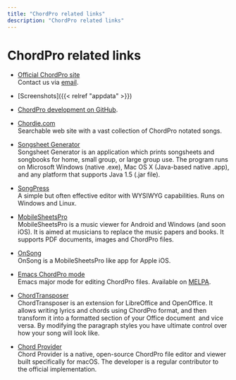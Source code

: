 ```yaml
---
title: "ChordPro related links"
description: "ChordPro related links"
---
```


# ChordPro related links

* [Official ChordPro site](https://www.chordpro.org)  
  Contact us via [email](mailto:info@chordpro.org).

* [Screenshots]({{< relref "appdata" >}})

* [ChordPro development on GitHub](https://github.com/chordpro/chordpro).

* [Chordie.com](https://www.chordie.com)  
  Searchable web site with a vast collection of ChordPro notated
  songs.

* [Songsheet Generator](http://tenbyten.com/software/songsgen/index.php)  
  Songsheet Generator is an application which prints songsheets
  and songbooks for home, small group, or large group 
  use. The program runs on Microsoft Windows (native .exe),
  Mac OS X (Java-based native .app), and any platform that
  supports Java 1.5 (.jar file).

* [SongPress](https://www.skeed.it/songpress)  
  A simple but often effective editor with WYSIWYG capabilities. Runs
  on Windows and Linux.

* [MobileSheetsPro](http://www.zubersoft.com/mobilesheets/)  
  MobileSheetsPro is a music viewer for Android and Windows (and soon iOS). It
  is aimed at musicians to replace the music papers and books. It
  supports PDF documents, images and ChordPro files.

* [OnSong](https://onsongapp.com/)  
  OnSong is a MobileSheetsPro like app for Apple iOS.

* [Emacs ChordPro mode](https://git.sr.ht/~breatheoutbreathein/chordpro-mode.el/)  
  Emacs major mode for editing ChordPro files. Available on [MELPA](https://melpa.org/#/chordpro-mode).

* [ChordTransposer](https://extensions.libreoffice.org/extensions/chordtransposer/)  
  ChordTransposer is an extension for LibreOffice and OpenOffice. It
  allows writing lyrics and chords using ChordPro format, and then transform it
  into a formatted section of your Office document ­ and vice versa.
  By modifying the paragraph styles you have ultimate control over how
  your song will look like.

* [Chord Provider](https://github.com/Desbeers/Chord-Provider)  
  Chord Provider is a native, open-source ChordPro file editor and viewer built specifically for macOS. The developer is a regular contributor to the official implementation.